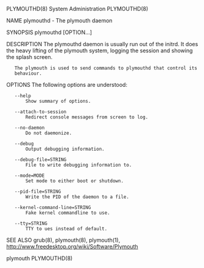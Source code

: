 PLYMOUTHD(8)                System Administration                PLYMOUTHD(8)

NAME
       plymouthd - The plymouth daemon

SYNOPSIS
       plymouthd [OPTION...]

DESCRIPTION
       The plymouthd daemon is usually run out of the initrd. It does the
       heavy lifting of the plymouth system, logging the session and showing
       the splash screen.

       The plymouth is used to send commands to plymouthd that control its
       behaviour.

OPTIONS
       The following options are understood:

       --help
           Show summary of options.

       --attach-to-session
           Redirect console messages from screen to log.

       --no-daemon
           Do not daemonize.

       --debug
           Output debugging information.

       --debug-file=STRING
           File to write debugging information to.

       --mode=MODE
           Set mode to either boot or shutdown.

       --pid-file=STRING
           Write the PID of the daemon to a file.

       --kernel-command-line=STRING
           Fake kernel commandline to use.

       --tty=STRING
           TTY to ues instead of default.

SEE ALSO
       grub(8), plymouth(8), plymouth(1),
       http://www.freedesktop.org/wiki/Software/Plymouth

plymouth                                                         PLYMOUTHD(8)
